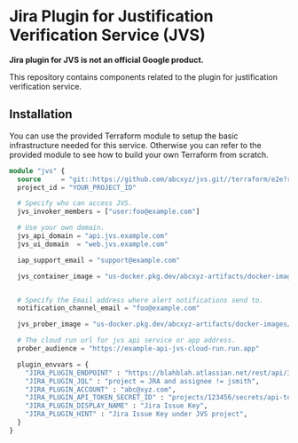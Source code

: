 # Jira Plugin for Justification Verification Service (JVS)

**Jira plugin for JVS is not an official Google product.**

This repository contains components related to the plugin for justification 
verification service.

## Installation

You can use the provided Terraform module to setup the basic infrastructure
needed for this service. Otherwise you can refer to the provided module to see
how to build your own Terraform from scratch.

```terraform
module "jvs" {
  source     = "git::https://github.com/abcxyz/jvs.git//terraform/e2e?ref=main" # this should be pinned to the SHA desired
  project_id = "YOUR_PROJECT_ID"

  # Specify who can access JVS.
  jvs_invoker_members = ["user:foo@example.com"]

  # Use your own domain.
  jvs_api_domain = "api.jvs.example.com"
  jvs_ui_domain  = "web.jvs.example.com"

  iap_support_email = "support@example.com"

  jvs_container_image = "us-docker.pkg.dev/abcxyz-artifacts/docker-images/jvsctl:0.0.5-amd64"


  # Specify the Email address where alert notifications send to.
  notification_channel_email = "foo@example.com"

  jvs_prober_image = "us-docker.pkg.dev/abcxyz-artifacts/docker-images/jvs-prober:0.0.5-amd64"

  # The cloud run url for jvs api service or app address.
  prober_audience = "https://example-api-jvs-cloud-run.run.app"

  plugin_envvars = {
    "JIRA_PLUGIN_ENDPOINT" : "https://blahblah.atlassian.net/rest/api/3",
    "JIRA_PLUGIN_JQL" : "project = JRA and assignee != jsmith",
    "JIRA_PLUGIN_ACCOUNT" : "abc@xyz.com",
    "JIRA_PLUGIN_API_TOKEN_SECRET_ID" : "projects/123456/secrets/api-token/versions/4",
    "JIRA_PLUGIN_DISPLAY_NAME" : "Jira Issue Key",
    "JIRA_PLUGIN_HINT" : "Jira Issue Key under JVS project",
  }
}
```
